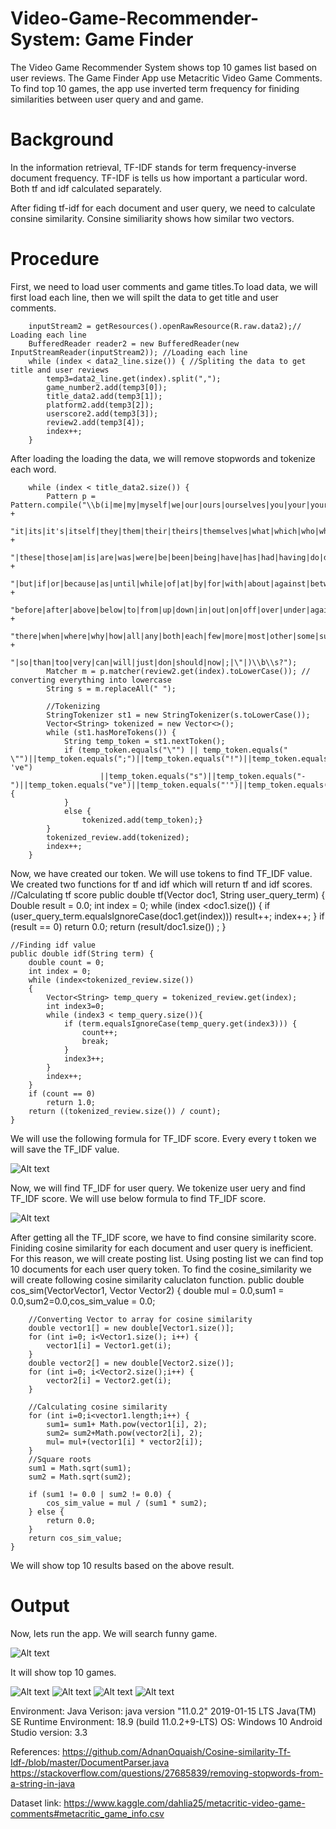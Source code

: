 # Video-Game-Recommender-System: Game Finder

The Video Game Recommender System shows top 10 games list based on user reviews. The Game Finder App use Metacritic Video Game Comments. To find top 10 games, the app use inverted term frequency for finiding similarities between user query and and game.

# Background
In the information retrieval, TF-IDF stands for term frequency-inverse document frequency. TF-IDF is tells us how important a particular word. Both tf and idf calculated separately.

After fiding tf-idf for each document and user query, we need to calculate consine similarity. Consine similiarity shows how similar two vectors. 

# Procedure

First, we need to load user comments and game titles.To load data, we will first load each line, then we will spilt the data to get title and user comments. 
        
        
        inputStream2 = getResources().openRawResource(R.raw.data2);// Loading each line
        BufferedReader reader2 = new BufferedReader(new InputStreamReader(inputStream2)); //Loading each line
        while (index < data2_line.size()) { //Spliting the data to get title and user reviews
            temp3=data2_line.get(index).split(",");
            game_number2.add(temp3[0]);
            title_data2.add(temp3[1]);
            platform2.add(temp3[2]);
            userscore2.add(temp3[3]);
            review2.add(temp3[4]);
            index++;
        }
        
        
After loading the loading the data, we will remove stopwords and tokenize each word. 

        while (index < title_data2.size()) {
            Pattern p =                                Pattern.compile("\\b(i|me|my|myself|we|our|ours|ourselves|you|your|yours|yourselves|he|him|she|her|himself|herself|his|" +
                    "it|its|it's|itself|they|them|their|theirs|themselves|what|which|who|whom|this|that" +
                    "|these|those|am|is|are|was|were|be|been|being|have|has|had|having|do|does|did|a|an|the|and" +
                    "|but|if|or|because|as|until|while|of|at|by|for|with|about|against|between|into|through|during|" +
                    "before|after|above|below|to|from|up|down|in|out|on|off|over|under|again|further|then|once|here|" +
                    "there|when|where|why|how|all|any|both|each|few|more|most|other|some|such|no|nor|not|only|own|same" +
                    "|so|than|too|very|can|will|just|don|should|now|;|\"|)\\b\\s?");
            Matcher m = p.matcher(review2.get(index).toLowerCase()); // converting everything into lowercase
            String s = m.replaceAll(" ");

            //Tokenizing
            StringTokenizer st1 = new StringTokenizer(s.toLowerCase());
            Vector<String> tokenized = new Vector<>();
            while (st1.hasMoreTokens()) {
                String temp_token = st1.nextToken();
                if (temp_token.equals("\"") || temp_token.equals(" \"")||temp_token.equals(";")||temp_token.equals("!")||temp_token.equals(" 've")
                        ||temp_token.equals("s")||temp_token.equals("-")||temp_token.equals("ve")||temp_token.equals("'")||temp_token.equals(".")) {
                }
                else {
                    tokenized.add(temp_token);}
            }
            tokenized_review.add(tokenized);
            index++;
        }
        
        
        
Now, we have created our token. We will use tokens to find TF_IDF value. We created two functions for tf and idf which will return tf and idf scores.
 //Calculating tf score
    public double tf(Vector<String> doc1, String user_query_term) {
        Double result = 0.0;
        int index = 0;
        while (index <doc1.size())
        {
            if (user_query_term.equalsIgnoreCase(doc1.get(index)))
                result++;
            index++;
        }
        if (result == 0)
            return 0.0;
        return (result/doc1.size()) ;
    }

    //Finding idf value
    public double idf(String term) {
        double count = 0;
        int index = 0;
        while (index<tokenized_review.size())
        {
            Vector<String> temp_query = tokenized_review.get(index);
            int index3=0;
            while (index3 < temp_query.size()){
                if (term.equalsIgnoreCase(temp_query.get(index3))) {
                    count++;
                    break;
                }
                index3++;
            }
            index++;
        }
        if (count == 0)
            return 1.0;
        return ((tokenized_review.size()) / count);
    }
    
We will use the following formula for TF_IDF score. Every every t token we will save the TF_IDF value. 
    
![Alt text](Image/formula1.JPG?raw=true "Title")

Now, we will find TF_IDF for user query. We tokenize user uery and find TF_IDF score. We will use below formula to find TF_IDF score.

![Alt text](Image/formula2.JPG?raw=true "Title")

After getting all the TF_IDF score, we have to find consine similarity score. Finiding cosine similarity for each document and user query is inefficient. For this reason, we will create posting list. Using posting list we can find top 10 documents for each user query token. To find the cosine_similarity we will create following cosine similarity caluclaton function.
    public double cos_sim(Vector<Double>Vector1, Vector<Double> Vector2) {
        double mul = 0.0,sum1 = 0.0,sum2=0.0,cos_sim_value = 0.0;

        //Converting Vector to array for cosine similarity
        double vector1[] = new double[Vector1.size()];
        for (int i=0; i<Vector1.size(); i++) {
            vector1[i] = Vector1.get(i);
        }
        double vector2[] = new double[Vector2.size()];
        for (int i=0; i<Vector2.size();i++) {
            vector2[i] = Vector2.get(i);
        }

        //Calculating cosine similarity
        for (int i=0;i<vector1.length;i++) {
            sum1= sum1+ Math.pow(vector1[i], 2);
            sum2= sum2+Math.pow(vector2[i], 2);
            mul= mul+(vector1[i] * vector2[i]);
        }
        //Square roots
        sum1 = Math.sqrt(sum1);
        sum2 = Math.sqrt(sum2);

        if (sum1 != 0.0 | sum2 != 0.0) {
            cos_sim_value = mul / (sum1 * sum2);
        } else {
            return 0.0;
        }
        return cos_sim_value;
    }
    
We will show top 10 results based on the above result.

# Output

Now, lets run the app. We will search funny game.


![Alt text](Image/1.JPG?raw=true "Title")

It will show top 10 games.

![Alt text](Image/2.JPG?raw=true "Title")
![Alt text](Image/3.JPG?raw=true "Title")
![Alt text](Image/4.JPG?raw=true "Title")
![Alt text](Image/5.JPG?raw=true "Title")

Environment:
Java Verison: java version "11.0.2" 2019-01-15 LTS
Java(TM) SE Runtime Environment: 18.9 (build 11.0.2+9-LTS)
OS: Windows 10
Android Studio version: 3.3

References:
https://github.com/AdnanOquaish/Cosine-similarity-Tf-Idf-/blob/master/DocumentParser.java
https://stackoverflow.com/questions/27685839/removing-stopwords-from-a-string-in-java

Dataset link:
https://www.kaggle.com/dahlia25/metacritic-video-game-comments#metacritic_game_info.csv




